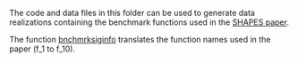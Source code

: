 The code and data files in this folder can be used to generate data 
realizations containing the benchmark functions used in the [SHAPES paper](https://arxiv.org/abs/1907.12160).

The function [bnchmrksiginfo](bnchmrksiginfo.m) translates the function names used in the paper (f_1 to f_10).

